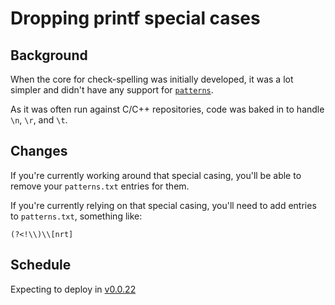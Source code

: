 # Dropping printf special cases

## Background

When the core for check-spelling was initially developed, it was a lot simpler and didn't have any support for [`patterns`](https://github.com/check-spelling/check-spelling/wiki/Configuration-Examples:-patterns).

As it was often run against C/C++ repositories, code was baked in to handle `\n`, `\r`, and `\t`.

## Changes

If you're currently working around that special casing, you'll be able to remove your `patterns.txt` entries for them.

If you're currently relying on that special casing, you'll need to add entries to `patterns.txt`, something like:

```
(?<!\\)\\[nrt]
```

## Schedule

Expecting to deploy in [v0.0.22](https://github.com/check-spelling/check-spelling/releases/tag/v0.0.22)